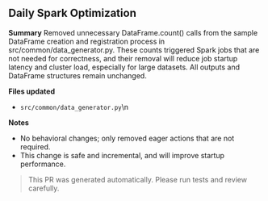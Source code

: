 ## Daily Spark Optimization

**Summary**
Removed unnecessary DataFrame.count() calls from the sample DataFrame creation and registration process in src/common/data_generator.py. These counts triggered Spark jobs that are not needed for correctness, and their removal will reduce job startup latency and cluster load, especially for large datasets. All outputs and DataFrame structures remain unchanged.

**Files updated**
- `src/common/data_generator.py`\n

**Notes**
- No behavioral changes; only removed eager actions that are not required.
- This change is safe and incremental, and will improve startup performance.

> This PR was generated automatically. Please run tests and review carefully.
